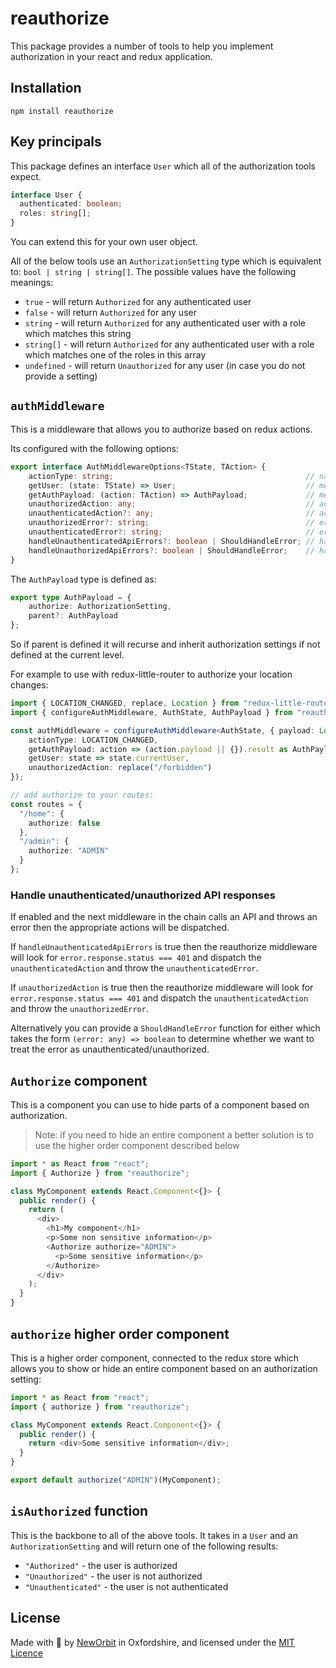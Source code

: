 # reauthorize

This package provides a number of tools to help you implement authorization in your react and redux application.

## Installation

`npm install reauthorize`

## Key principals

This package defines an interface `User` which all of the authorization tools expect.
```ts
interface User {
  authenticated: boolean;
  roles: string[];
}
```

You can extend this for your own user object.

All of the below tools use an `AuthorizationSetting` type which is equivalent to: `bool | string | string[]`.  The possible values have the following meanings:
 - `true` - will return `Authorized` for any authenticated user
 - `false` - will return `Authorized` for any user
 - `string` - will return `Authorized` for any authenticated user with a role which matches this string
 - `string[]` - will return `Authorized` for any authenticated user with a role which matches one of the roles in this array
 - `undefined` - will return `Unauthorized` for any user (in case you do not provide a setting)

## `authMiddleware`

This is a middleware that allows you to authorize based on redux actions.

Its configured with the following options:

```ts
export interface AuthMiddlewareOptions<TState, TAction> {
    actionType: string;                                           // name of action to monitor
    getUser: (state: TState) => User;                             // method to get the current user from the state
    getAuthPayload: (action: TAction) => AuthPayload;             // method to get the payload from the action
    unauthorizedAction: any;                                      // action to dispatch if unauthorized
    unauthenticatedAction?: any;                                  // action to dispatch if unauthenticated (unauthorized will be used if undefined)
    unauthorizedError?: string;                                   // error message to throw when unauthorized
    unauthenticatedError?: string;                                // error message to throw when authenticated
    handleUnauthenticatedApiErrors?: boolean | ShouldHandleError; // handle unauthenticated errors from api requests (see below)
    handleUnauthorizedApiErrors?: boolean | ShouldHandleError;    // handle unauthorized errors from api requests (see below)
}
```

The `AuthPayload` type is defined as:
```ts
export type AuthPayload = {
    authorize: AuthorizationSetting,
    parent?: AuthPayload
};
```

So if parent is defined it will recurse and inherit authorization settings if not defined at the current level.

For example to use with redux-little-router to authorize your location changes:
```ts
import { LOCATION_CHANGED, replace, Location } from "redux-little-router";
import { configureAuthMiddleware, AuthState, AuthPayload } from "reauthorize";

const authMiddleware = configureAuthMiddleware<AuthState, { payload: Location }>({
    actionType: LOCATION_CHANGED,
    getAuthPayload: action => (action.payload || {}).result as AuthPayload,
    getUser: state => state.currentUser,
    unauthorizedAction: replace("/forbidden")
});

// add authorize to your routes:
const routes = {
  "/home": {
    authorize: false
  },
  "/admin": {
    authorize: "ADMIN"
  }
};
```

### Handle unauthenticated/unauthorized API responses

If enabled and the next middleware in the chain calls an API and throws an error then the appropriate actions will be dispatched.

If `handleUnauthenticatedApiErrors` is true then the reauthorize middleware will look for `error.response.status === 401` and dispatch the `unauthenticatedAction` and throw the `unauthenticatedError`.

If `unauthorizedAction` is true then the reauthorize middleware will look for `error.response.status === 401` and dispatch the `unauthenticatedAction` and throw the `unauthorizedError`.

Alternatively you can provide a `ShouldHandleError` function for either which takes the form `(error: any) => boolean` to determine whether we want to treat the error as unauthenticated/unauthorized.

## `Authorize` component

This is a component you can use to hide parts of a component based on authorization.

> Note: if you need to hide an entire component a better solution is to use the higher order component described below

```ts
import * as React from "react";
import { Authorize } from "reauthorize";

class MyComponent extends React.Component<{}> {
  public render() {
    return (
      <div>
        <h1>My component</h1>
        <p>Some non sensitive information</p>
        <Authorize authorize="ADMIN">
          <p>Some sensitive information</p>
        </Authorize>
      </div>
    );
  }
}
```

## `authorize` higher order component

This is a higher order component, connected to the redux store which allows you to show or hide an entire component based on an authorization setting:

```ts
import * as React from "react";
import { authorize } from "reauthorize";

class MyComponent extends React.Component<{}> {
  public render() {
    return <div>Some sensitive information</div>;
  }
}

export default authorize("ADMIN")(MyComponent);
```

## `isAuthorized` function

This is the backbone to all of the above tools.  It takes in a `User` and  an `AuthorizationSetting` and will return one of the following results:
 - `"Authorized"` - the user is authorized
 - `"Unauthorized"` - the user is not authorized
 - `"Unauthenticated"` - the user is not authenticated

## License

Made with :sparkling_heart: by [NewOrbit](https://www.neworbit.co.uk/) in Oxfordshire, and licensed under the [MIT Licence](LICENSE)
